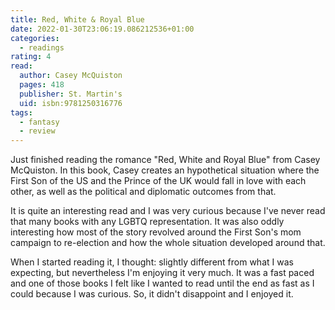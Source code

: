 ```yaml
---
title: Red, White & Royal Blue
date: 2022-01-30T23:06:19.086212536+01:00
categories:
  - readings
rating: 4
read:
  author: Casey McQuiston
  pages: 418
  publisher: St. Martin's
  uid: isbn:9781250316776
tags:
  - fantasy
  - review
---
```


Just finished reading the romance "Red, White and Royal Blue" from Casey McQuiston. In this book, Casey creates an hypothetical situation where the First Son of the US and the Prince of the UK would fall in love with each other, as well as the political and diplomatic outcomes from that.

It is quite an interesting read and I was very curious because I've never read that many books with any LGBTQ representation. It was also oddly interesting how most of the story revolved around the First Son's mom campaign to re-election and how the whole situation developed around that.

When I started reading it, I thought: slightly different from what I was expecting, but nevertheless I'm enjoying it very much. It was a fast paced and one of those books I felt like I wanted to read until the end as fast as I could because I was curious. So, it didn't disappoint and I enjoyed it.
